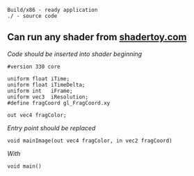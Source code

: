 ```
Build/x86 - ready application
./ - source code
```

Can run any shader from [shadertoy.com](https://shadertoy.com)
------------------------------------

_Code should be inserted into shader beginning_
```
#version 330 core

uniform float iTime;
uniform float iTimeDelta;
uniform int   iFrame;
uniform vec3  iResolution;
#define fragCoord gl_FragCoord.xy

out vec4 fragColor;
```

_Entry point should be replaced_
```
void mainImage(out vec4 fragColor, in vec2 fragCoord)
```
_With_
```
void main()
```